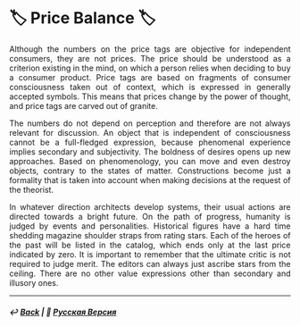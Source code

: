 # 🏷️ Price Balance 🏷️

<p align="justify">Although the numbers on the price tags are objective for independent consumers, they are not prices. The price should be understood as a criterion existing in the mind, on which a person relies when deciding to buy a consumer product. Price tags are based on fragments of consumer consciousness taken out of context, which is expressed in generally accepted symbols. This means that prices change by the power of thought, and price tags are carved out of granite.</p>

<p align="justify">The numbers do not depend on perception and therefore are not always relevant for discussion. An object that is independent of consciousness cannot be a full-fledged expression, because phenomenal experience implies secondary and subjectivity. The boldness of desires opens up new approaches. Based on phenomenology, you can move and even destroy objects, contrary to the states of matter. Constructions become just a formality that is taken into account when making decisions at the request of the theorist.</p>

<p align="justify">In whatever direction architects develop systems, their usual actions are directed towards a bright future. On the path of progress, humanity is judged by events and personalities. Historical figures have a hard time shedding magazine shoulder straps from rating stars. Each of the heroes of the past will be listed in the catalog, which ends only at the last price indicated by zero. It is important to remember that the ultimate critic is not required to judge merit. The editors can always just ascribe stars from the ceiling. There are no other value expressions other than secondary and illusory ones.</p>

***

##### ↩️ [Back](index.md) | 🌻 [Русская Версия](price_balance-2.md) 

